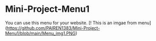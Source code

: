 # Mini-Project-Menu1
You can use this menu for your website.
[! This is an imgae from menu] (https://github.com/PAIREN1383/Mini-Project-Menu1/blob/main/Menu_img1.PNG)
